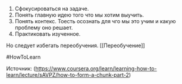 1. Сфокусироваться на задаче.
2. Понять главную идею того что мы хотим выучить.
3. Понять контекс. Тоесть осознать для чго мы это учим и какую проблему оно решает.
4. Практиковать изученное.

Но следует избегать переобучения. [[Переобучение]]


#HowToLearn

Источник: (https://www.coursera.org/learn/learning-how-to-learn/lecture/sAVPZ/how-to-form-a-chunk-part-2)